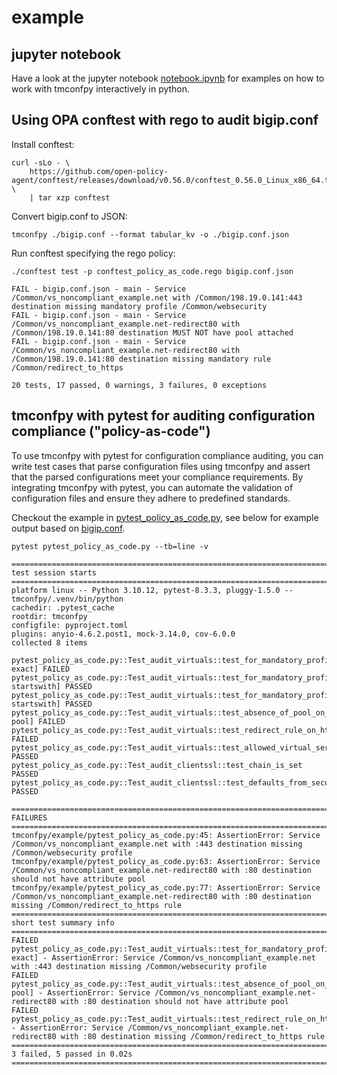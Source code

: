 # example

## jupyter notebook

Have a look at the jupyter notebook [notebook.ipynb](./notebook.ipynb) for examples on how to work with tmconfpy interactively in python.

## Using OPA conftest with rego to audit bigip.conf

Install conftest:

```shell
curl -sLo - \
    https://github.com/open-policy-agent/conftest/releases/download/v0.56.0/conftest_0.56.0_Linux_x86_64.tar.gz \
    | tar xzp conftest

```

Convert bigip.conf to JSON:

```shell
tmconfpy ./bigip.conf --format tabular_kv -o ./bigip.conf.json 
```

Run conftest specifying the rego policy:

```shell
./conftest test -p conftest_policy_as_code.rego bigip.conf.json 
```

```shell
FAIL - bigip.conf.json - main - Service /Common/vs_noncompliant_example.net with /Common/198.19.0.141:443 destination missing mandatory profile /Common/websecurity
FAIL - bigip.conf.json - main - Service /Common/vs_noncompliant_example.net-redirect80 with /Common/198.19.0.141:80 destination MUST NOT have pool attached
FAIL - bigip.conf.json - main - Service /Common/vs_noncompliant_example.net-redirect80 with /Common/198.19.0.141:80 destination missing mandatory rule /Common/redirect_to_https

20 tests, 17 passed, 0 warnings, 3 failures, 0 exceptions
```

## tmconfpy with pytest for auditing configuration compliance ("policy-as-code")

To use tmconfpy with pytest for configuration compliance auditing, you can write test cases that parse configuration files using tmconfpy and assert that the parsed configurations meet your compliance requirements. By integrating tmconfpy with pytest, you can automate the validation of configuration files and ensure they adhere to predefined standards.

Checkout the example in [pytest_policy_as_code.py](./pytest_policy_as_code.py), see below for example output based on [bigip.conf](./bigip.conf).

```shell
pytest pytest_policy_as_code.py --tb=line -v
```

```shell
===================================================================================================================================== test session starts ======================================================================================================================================
platform linux -- Python 3.10.12, pytest-8.3.3, pluggy-1.5.0 -- tmconfpy/.venv/bin/python
cachedir: .pytest_cache
rootdir: tmconfpy
configfile: pyproject.toml
plugins: anyio-4.6.2.post1, mock-3.14.0, cov-6.0.0
collected 8 items

pytest_policy_as_code.py::Test_audit_virtuals::test_for_mandatory_profiles[:443-/Common/websecurity-exact] FAILED
pytest_policy_as_code.py::Test_audit_virtuals::test_for_mandatory_profiles[:443-/Common/clientssl-startswith] PASSED
pytest_policy_as_code.py::Test_audit_virtuals::test_for_mandatory_profiles[:443-/Common/serverssl-startswith] PASSED
pytest_policy_as_code.py::Test_audit_virtuals::test_absence_of_pool_on_http_virtuals[:80-pool] FAILED
pytest_policy_as_code.py::Test_audit_virtuals::test_redirect_rule_on_http_virtuals[:80-/Common/redirect_to_https] FAILED
pytest_policy_as_code.py::Test_audit_virtuals::test_allowed_virtual_server_ports PASSED
pytest_policy_as_code.py::Test_audit_clientssl::test_chain_is_set PASSED
pytest_policy_as_code.py::Test_audit_clientssl::test_defaults_from_secure PASSED

=========================================================================================================================================== FAILURES ===========================================================================================================================================
tmconfpy/example/pytest_policy_as_code.py:45: AssertionError: Service /Common/vs_noncompliant_example.net with :443 destination missing /Common/websecurity profile
tmconfpy/example/pytest_policy_as_code.py:63: AssertionError: Service /Common/vs_noncompliant_example.net-redirect80 with :80 destination should not have attribute pool
tmconfpy/example/pytest_policy_as_code.py:77: AssertionError: Service /Common/vs_noncompliant_example.net-redirect80 with :80 destination missing /Common/redirect_to_https rule
=================================================================================================================================== short test summary info ====================================================================================================================================
FAILED pytest_policy_as_code.py::Test_audit_virtuals::test_for_mandatory_profiles[:443-/Common/websecurity-exact] - AssertionError: Service /Common/vs_noncompliant_example.net with :443 destination missing /Common/websecurity profile
FAILED pytest_policy_as_code.py::Test_audit_virtuals::test_absence_of_pool_on_http_virtuals[:80-pool] - AssertionError: Service /Common/vs_noncompliant_example.net-redirect80 with :80 destination should not have attribute pool
FAILED pytest_policy_as_code.py::Test_audit_virtuals::test_redirect_rule_on_http_virtuals[:80-/Common/redirect_to_https] - AssertionError: Service /Common/vs_noncompliant_example.net-redirect80 with :80 destination missing /Common/redirect_to_https rule
================================================================================================================================= 3 failed, 5 passed in 0.02s ==================================================================================================================================

```
